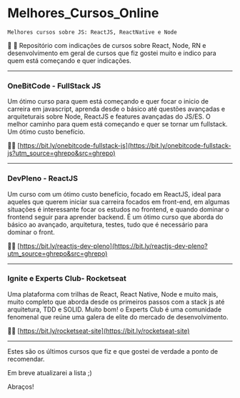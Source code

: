 # Melhores_Cursos_Online

`Melhores cursos sobre JS: ReactJS, ReactNative e Node`

:blue_book: :rocket: Repositório com indicações de cursos sobre React, Node, RN e desenvolvimento em geral de cursos que fiz gostei muito e indico para quem está começando e quer indicações.

---

### OneBitCode - FullStack JS	
Um ótimo curso para quem está começando e quer focar o inicio de carreira em javascript, aprenda desde o básico até questões avançadas e arquiteturais sobre Node, ReactJS e features avançadas do JS/ES. O melhor caminho para quem está começando e quer se tornar um fullstack. Um ótimo custo benefício.

:rocket::link: [https://bit.ly/onebitcode-fullstack-js](https://bit.ly/onebitcode-fullstack-js?utm_source=ghrepo&src=ghrepo)	

---

### DevPleno - ReactJS
Um curso com um ótimo custo benefício, focado em ReactJS, ideal para aqueles que querem iniciar sua carreira focados em front-end, em algumas situações é interessante focar os estudos no frontend, e quando dominar o frontend seguir para aprender backend. É um ótimo curso que aborda do básico ao avançado, arquitetura, testes, tudo que é necessário para dominar o front.

:rocket::link: [https://bit.ly/reactjs-dev-pleno](https://bit.ly/reactjs-dev-pleno?utm_source=ghrepo&src=ghrepo)

---

### Ignite e Experts Club- Rocketseat
Uma plataforma com trilhas de React, React Native, Node e muito mais, muito completo que aborda desde os primeiros passos com a stack js até arquitetura, TDD e SOLID. Muito bom! o Experts Club é uma comunidade fenomenal que reúne uma galera de elite do mercado de desenvolvimento.

:rocket::link: [https://bit.ly/rocketseat-site](https://bit.ly/rocketseat-site)


---

Estes são os últimos cursos que fiz e que gostei de verdade a ponto de recomendar.

Em breve atualizarei a lista ;)

Abraços!
